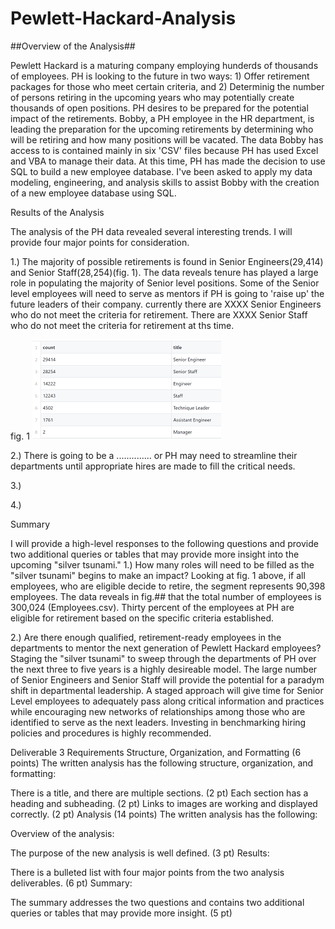 # Pewlett-Hackard-Analysis
##Overview of the Analysis##

Pewlett Hackard is a maturing company employing hunderds of thousands of employees. PH is looking to the future in two ways: 1) Offer retirement packages for those who meet certain criteria, and 2) Determinig the number of persons retiring in the upcoming years who may potentially create thousands of open positions. PH desires to be prepared for the potential impact of the retirements. Bobby, a PH employee in the HR department, is leading the preparation for the upcoming retirements by determining who will be retiring and how many positions will be vacated. The data Bobby has access to is contained mainly in six 'CSV' files because PH has used Excel and VBA to manage their data. At this time, PH has made the decision to use SQL to build a new employee database. I've been asked to apply my data modeling, engineering, and analysis skills to assist Bobby with the creation of a new employee database using SQL.    


Results of the Analysis

The analysis of the PH data revealed several interesting trends. I will provide four major points for consideration.  


1.) The majority of possible retirements is found in Senior Engineers(29,414) and Senior Staff(28,254)(fig. 1). The data reveals tenure has played a large role in populating the majority of Senior level positions. Some of the Senior level employees will need to serve as mentors if PH is going to 'raise up' the future leaders of their company. currently there are XXXX Senior Engineers who do not meet the criteria for retirement. There are XXXX Senior Staff who do not meet the criteria for retirement at ths time.

fig. 1
<img src="retiring_titles.png"> 

     
     

2.) There is going to be a .............. or PH may need to streamline their departments until appropriate hires are made to fill the critical needs.


3.)


4.)



Summary 

I will provide a high-level responses to the following questions and provide two additional queries or tables that may provide more insight into the upcoming "silver tsunami."
1.) How many roles will need to be filled as the "silver tsunami" begins to make an impact?
Looking at fig. 1 above, if all employees, who are eligible decide to retire, the segment represents 90,398 employees. The data reveals in fig.## that the total number of employees is 300,024 (Employees.csv). Thirty percent of the employees at PH are eligible for retirement based on the specific criteria established. 


2.) Are there enough qualified, retirement-ready employees in the departments to mentor the next generation of Pewlett Hackard employees?
Staging the "silver tsunami" to sweep through the departments of PH over the next three to five years is a highly desireable model. The large number of Senior Engineers and Senior Staff will provide the potential for a paradym shift in departmental leadership. A staged approach will give time for Senior Level employees to adequately pass along critical information and practices while encouraging new networks of relationships among those who are identified to serve as the next leaders. Investing in benchmarking hiring policies and procedures is highly recommended.   








Deliverable 3 Requirements
Structure, Organization, and Formatting (6 points)
The written analysis has the following structure, organization, and formatting:

There is a title, and there are multiple sections. (2 pt)
Each section has a heading and subheading. (2 pt)
Links to images are working and displayed correctly. (2 pt)
Analysis (14 points)
The written analysis has the following:

Overview of the analysis:

The purpose of the new analysis is well defined. (3 pt)
Results:

There is a bulleted list with four major points from the two analysis deliverables. (6 pt)
Summary:

The summary addresses the two questions and contains two additional queries or tables that may provide more insight. (5 pt)
